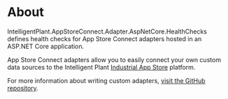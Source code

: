 ﻿# About

IntelligentPlant.AppStoreConnect.Adapter.AspNetCore.HealthChecks defines health checks for App Store Connect adapters hosted in an ASP.NET Core application.

App Store Connect adapters allow you to easily connect your own custom data sources to the Intelligent Plant [Industrial App Store](https://appstore.intelligentplant.com/) platform.

For more information about writing custom adapters, [visit the GitHub repository](https://github.com/intelligentplant/AppStoreConnect.Adapters/).
